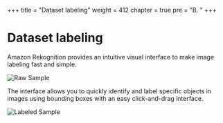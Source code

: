 +++
title = "Dataset labeling"
weight = 412
chapter = true
pre = "B. "
+++

# Dataset labeling

Amazon Rekognition provides an intuitive visual interface to make image labeling fast and simple.

![Raw Sample](/raw-sample.png?classes=border)

The interface allows you to quickly identify and label specific objects in images using bounding boxes with an easy click-and-drag interface.

![Labeled Sample](/labeled-sample.png?classes=border)
